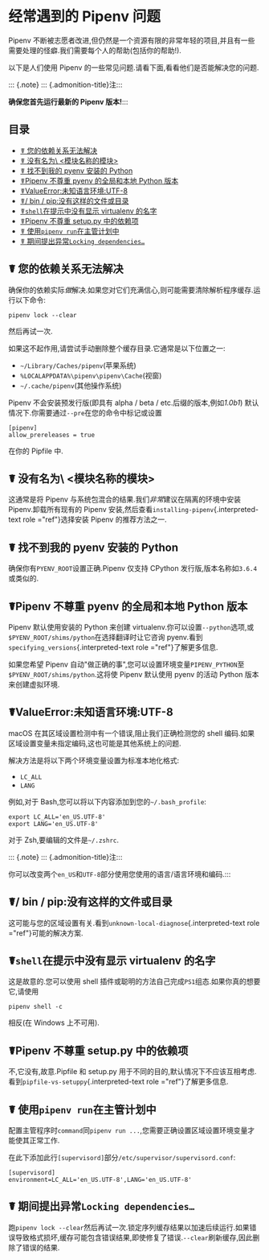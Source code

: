 # 经常遇到的 Pipenv 问题

Pipenv 不断被志愿者改进,但仍然是一个资源有限的非常年轻的项目,并且有一些需要处理的怪癖.我们需要每个人的帮助(包括你的帮助!).

以下是人们使用 Pipenv 的一些常见问题.请看下面,看看他们是否能解决您的问题.

::: {.note} ::: {.admonition-title}注:::

**确保您首先运行最新的 Pipenv 版本!**:::

## 目录

<!-- START doctoc generated TOC please keep comment here to allow auto update -->
<!-- DON'T EDIT THIS SECTION, INSTEAD RE-RUN doctoc TO UPDATE -->


- [☤ 您的依赖关系无法解决](#%E2%98%A4-%E6%82%A8%E7%9A%84%E4%BE%9D%E8%B5%96%E5%85%B3%E7%B3%BB%E6%97%A0%E6%B3%95%E8%A7%A3%E5%86%B3)
- [☤ 没有名为\\ \<模块名称的模块>](#%E2%98%A4-%E6%B2%A1%E6%9C%89%E5%90%8D%E4%B8%BA%5C%5C-%5C%E6%A8%A1%E5%9D%97%E5%90%8D%E7%A7%B0%E7%9A%84%E6%A8%A1%E5%9D%97)
- [☤ 找不到我的 pyenv 安装的 Python](#%E2%98%A4-%E6%89%BE%E4%B8%8D%E5%88%B0%E6%88%91%E7%9A%84-pyenv-%E5%AE%89%E8%A3%85%E7%9A%84-python)
- [☤Pipenv 不尊重 pyenv 的全局和本地 Python 版本](#%E2%98%A4pipenv-%E4%B8%8D%E5%B0%8A%E9%87%8D-pyenv-%E7%9A%84%E5%85%A8%E5%B1%80%E5%92%8C%E6%9C%AC%E5%9C%B0-python-%E7%89%88%E6%9C%AC)
- [☤ValueError:未知语言环境:UTF-8](#%E2%98%A4valueerror%E6%9C%AA%E7%9F%A5%E8%AF%AD%E8%A8%80%E7%8E%AF%E5%A2%83utf-8)
- [☤/ bin / pip:没有这样的文件或目录](#%E2%98%A4-bin--pip%E6%B2%A1%E6%9C%89%E8%BF%99%E6%A0%B7%E7%9A%84%E6%96%87%E4%BB%B6%E6%88%96%E7%9B%AE%E5%BD%95)
- [☤`shell`在提示中没有显示 virtualenv 的名字](#%E2%98%A4shell%E5%9C%A8%E6%8F%90%E7%A4%BA%E4%B8%AD%E6%B2%A1%E6%9C%89%E6%98%BE%E7%A4%BA-virtualenv-%E7%9A%84%E5%90%8D%E5%AD%97)
- [☤Pipenv 不尊重 setup.py 中的依赖项](#%E2%98%A4pipenv-%E4%B8%8D%E5%B0%8A%E9%87%8D-setuppy-%E4%B8%AD%E7%9A%84%E4%BE%9D%E8%B5%96%E9%A1%B9)
- [☤ 使用`pipenv run`在主管计划中](#%E2%98%A4-%E4%BD%BF%E7%94%A8pipenv-run%E5%9C%A8%E4%B8%BB%E7%AE%A1%E8%AE%A1%E5%88%92%E4%B8%AD)
- [☤ 期间提出异常`Locking dependencies…`](#%E2%98%A4-%E6%9C%9F%E9%97%B4%E6%8F%90%E5%87%BA%E5%BC%82%E5%B8%B8locking-dependencies)

<!-- END doctoc generated TOC please keep comment here to allow auto update -->

## ☤ 您的依赖关系无法解决

确保你的依赖实际*做*解决.如果您对它们充满信心,则可能需要清除解析程序缓存.运行以下命令:

```
pipenv lock --clear
```

然后再试一次.

如果这不起作用,请尝试手动删除整个缓存目录.它通常是以下位置之一:

- `~/Library/Caches/pipenv`(苹果系统)
- `%LOCALAPPDATA%\pipenv\pipenv\Cache`(视窗)
- `~/.cache/pipenv`(其他操作系统)

Pipenv 不会安装预发行版(即具有 alpha / beta / etc.后缀的版本,例如*1.0b1*) 默认情况下.你需要通过`--pre`在您的命令中标记或设置

```
[pipenv]
allow_prereleases = true
```

在你的 Pipfile 中.

## ☤ 没有名为\\ \<模块名称的模块>

这通常是将 Pipenv 与系统包混合的结果.我们*非常*建议在隔离的环境中安装 Pipenv.卸载所有现有的 Pipenv 安装,然后查看`installing-pipenv`{.interpreted-text role ="ref"}选择安装 Pipenv 的推荐方法之一.

## ☤ 找不到我的 pyenv 安装的 Python

确保你有`PYENV_ROOT`设置正确.Pipenv 仅支持 CPython 发行版,版本名称如`3.6.4`或类似的.

## ☤Pipenv 不尊重 pyenv 的全局和本地 Python 版本

Pipenv 默认使用安装的 Python 来创建 virtualenv.你可以设置`--python`选项,或`$PYENV_ROOT/shims/python`在选择翻译时让它咨询 pyenv.看到`specifying_versions`{.interpreted-text role ="ref"}了解更多信息.

如果您希望 Pipenv 自动"做正确的事",您可以设置环境变量`PIPENV_PYTHON`至`$PYENV_ROOT/shims/python`.这将使 Pipenv 默认使用 pyenv 的活动 Python 版本来创建虚拟环境.

## ☤ValueError:未知语言环境:UTF-8 

macOS 在其区域设置检测中有一个错误,阻止我们正确检测您的 shell 编码.如果区域设置变量未指定编码,这也可能是其他系统上的问题.

解决方法是将以下两个环境变量设置为标准本地化格式:

- `LC_ALL`
- `LANG`

例如,对于 Bash,您可以将以下内容添加到您的`~/.bash_profile`:

```{.sourceCode .bash}
export LC_ALL='en_US.UTF-8'
export LANG='en_US.UTF-8'
```

对于 Zsh,要编辑的文件是`~/.zshrc`.

::: {.note} ::: {.admonition-title}注:::

你可以改变两个`en_US`和`UTF-8`部分使用您使用的语言/语言环境和编码.:::

## ☤/ bin / pip:没有这样的文件或目录

这可能与您的区域设置有关.看到`unknown-local-diagnose`{.interpreted-text role ="ref"}可能的解决方案.

## ☤`shell`在提示中没有显示 virtualenv 的名字

这是故意的.您可以使用 shell 插件或聪明的方法自己完成`PS1`组态.如果你真的想要它,请使用

```
pipenv shell -c
```

相反(在 Windows 上不可用).

## ☤Pipenv 不尊重 setup.py 中的依赖项

不,它没有,故意.Pipfile 和 setup.py 用于不同的目的,默认情况下不应该互相考虑.看到`pipfile-vs-setuppy`{.interpreted-text role ="ref"}了解更多信息.

## ☤ 使用`pipenv run`在主管计划中

配置主管程序时`command`同`pipenv run ...`,您需要正确设置区域设置环境变量才能使其正常工作.

在此下添加此行`[supervisord]`部分`/etc/supervisor/supervisord.conf`:

```
[supervisord]
environment=LC_ALL='en_US.UTF-8',LANG='en_US.UTF-8'
```

## ☤ 期间提出异常`Locking dependencies…`

跑`pipenv lock --clear`然后再试一次.锁定序列缓存结果以加速后续运行.如果错误导致格式损坏,缓存可能包含错误结果,即使修复了错误.`--clear`刷新缓存,因此删除了错误的结果.
